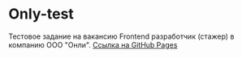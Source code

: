 # Only-test

Тестовое задание на вакансию Frontend разработчик (стажер) в компанию ООО "Онли".
[Ссылка на GitHub Pages](https://rojy87.github.io/only-test/)
